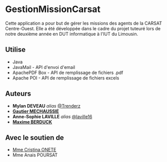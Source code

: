 # GestionMissionCarsat

Cette application a pour but de gérer les missions des agents de la CARSAT Centre-Ouest. Elle a été développée dans le cadre du projet tuteuré lors de notre deuxième année en DUT informatique à l'IUT du Limousin.

## Utilise

* Java
* JavaMail - API d'envoi d'email
* ApachePDF Box - API de remplissage de fichiers .pdf
* Apache POI - API de remplissage de fichiers excels

## Auteurs

* **Mylan DEVEAU** _alias_ [@Trenderz](https://github.com/Trenderz)
* [**Gautier MECHAUSSIE**](https://github.com/GautierMechaussie)
* **Anne-Sophie LAVILLE** _alias_ [@laville16](https://github.com/laville16)
* [**Maxime BERDUCK**](https://github.com/MaximeBerduck)

## Avec le soutien de 

* [Mme Cristina ONETE](https://www.onete.net/)
* Mme Anais POURSAT
